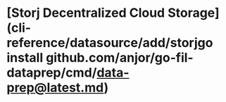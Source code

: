 # \[Storj Decentralized Cloud Storage]\(cli-reference/datasource/add/storjgo install github.com/anjor/go-fil-dataprep/cmd/data-prep@latest.md)

